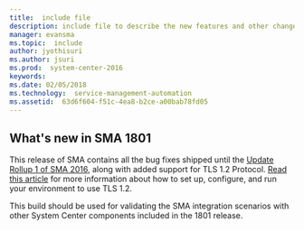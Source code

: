 ```yaml
---
title:  include file
description: include file to describe the new features and other changes in System Center Service Management Automation 1801.
manager: evansma
ms.topic:  include
author: jyothisuri
ms.author: jsuri
ms.prod:  system-center-2016
keywords:  
ms.date: 02/05/2018
ms.technology:  service-management-automation
ms.assetid:  63d6f604-f51c-4ea8-b2ce-a00bab78fd05
---
```


## What's new in SMA 1801

This release of SMA contains all the bug fixes shipped until the [Update Rollup 1 of SMA 2016](https://support.microsoft.com/en-us/help/3190604), along with added support for TLS 1.2 Protocol. [Read this article](https://support.microsoft.com/en-us/help/4051111/tls-1-2-protocol-support-deployment-guide-for-system-center-2016) for more information about how to set up, configure, and run your environment to use TLS 1.2.

This build should be used for validating the SMA integration scenarios with other System Center components included in the 1801 release.
